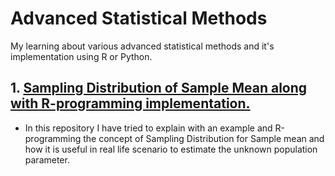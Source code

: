 # Advanced Statistical Methods
My learning about various advanced statistical methods and it's implementation using R or Python.

## 1. [**Sampling Distribution of Sample Mean along with R-programming implementation.**](https://github.com/Deepak-Rai-1027/Sampling-Distribution)
* In this repository I have tried to explain with an example and R-programming the concept of Sampling Distribution for Sample mean and how it is useful in real life scenario to estimate the unknown population parameter. 
